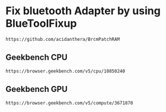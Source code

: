 # Fix bluetooth Adapter by using BlueToolFixup

`https://github.com/acidanthera/BrcmPatchRAM`

## Geekbench CPU

`https://browser.geekbench.com/v5/cpu/10850240`

## Geekbench GPU

`https://browser.geekbench.com/v5/compute/3671870`
